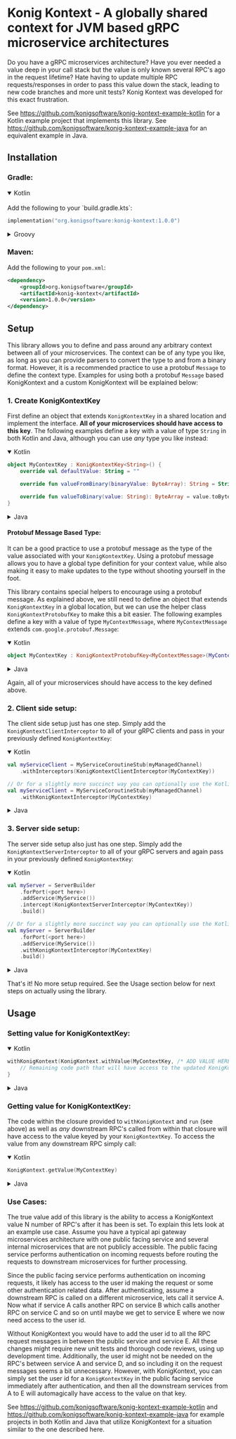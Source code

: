 Konig Kontext - A globally shared context for JVM based gRPC microservice architectures
====================================================================================

Do you have a gRPC microservices architecture? Have you ever needed a value deep in your call stack but the value is
only known several RPC's ago in the request lifetime? Hate having to update multiple RPC requests/responses in order to
pass this value down the stack, leading to new code branches and more unit tests? Konig Kontext was developed for this
exact frustration.

See https://github.com/konigsoftware/konig-kontext-example-kotlin for a Kotlin example project that implements this
library. See https://github.com/konigsoftware/konig-kontext-example-java for an equivalent example in Java.

Installation
------------

### Gradle:

<details open>
<summary>Kotlin</summary>
<br>
Add the following to your `build.gradle.kts`:

```kotlin
implementation("org.konigsoftware:konig-kontext:1.0.0")
```
</details>

<details>
<summary>Groovy</summary>
<br>
Add the following to your `build.gradle`:

```groovy
implementation 'org.konigsoftware:konig-kontext:1.0.0'
```
</details>


### Maven:

Add the following to your `pom.xml`:

```xml
<dependency>
    <groupId>org.konigsoftware</groupId>
    <artifactId>konig-kontext</artifactId>
    <version>1.0.0</version>
</dependency>
```

Setup
-----

This library allows you to define and pass around any arbitrary context between all of your microservices. The context
can be of any type you like, as long as you can provide parsers to convert the type to and from a binary format.
However, it is a recommended practice to use a protobuf `Message` to define the context type. Examples for using both a
protobuf `Message` based KonigKontext and a custom KonigKontext will be explained below:

### 1. Create KonigKontextKey

First define an object that extends `KonigKontextKey` in a shared location and implement the interface. **All of your microservices should have access to this key**.
The following examples define a key with a value of type `String` in both Kotlin and Java, although you can use _any_ type you like instead:

<details open>
<summary>Kotlin</summary>

```kotlin
object MyContextKey : KonigKontextKey<String>() {
    override val defaultValue: String = ""

    override fun valueFromBinary(binaryValue: ByteArray): String = String(binaryValue)

    override fun valueToBinary(value: String): ByteArray = value.toByteArray()
}
```
</details>

<details>
<summary>Java</summary>

```java
public class GlobalContextKeys {
    public static final KonigKontextKey<String> MY_CONTEXT_KEY = new KonigKontextKey<>() {
        @Override
        public String getDefaultValue() {
            return "";
        }

        @Override
        public byte[] valueToBinary(String s) {
            return s.getBytes(StandardCharsets.UTF_8);
        }

        @Override
        public String valueFromBinary(byte[] bytes) {
            return new String(bytes, StandardCharsets.UTF_8);
        }
    };
}
```
</details>


#### Protobuf Message Based Type:

It can be a good practice to use a protobuf message as the type of the value associated with your `KonigKontextKey`. Using a protobuf message
allows you to have a global type definition for your context value, while also making it easy to make updates to the type without shooting yourself
in the foot. 

This library contains special helpers to encourage using a protobuf message. As explained above, we still need to define an object 
that extends `KonigKontextKey` in a global location, but we can use the helper class `KonigKontextProtobufKey` to make this a bit easier.
The following examples define a key with a value of type `MyContextMessage`, where `MyContextMessage` extends `com.google.protobuf.Message`:

<details open>
<summary>Kotlin</summary>

```kotlin
object MyContextKey : KonigKontextProtobufKey<MyContextMessage>(MyContextMessage::class)
```
</details>

<details>
<summary>Java</summary>

```java
public class GlobalContextKeys {
    public static final KonigKontextProtobufKey<MyContextMessage> MY_CONTEXT_KEY = KonigKontextProtobufKey.fromJavaClass(MyContextMessage.class);
};
```
</details>

Again, all of your microservices should have access to the key defined above.

### 2. Client side setup:

The client side setup just has one step. Simply add the `KonigKontextClientInterceptor` to all of your gRPC clients and
pass in your previously defined `KonigKontextKey`:

<details open>
<summary>Kotlin</summary>

```kotlin
val myServiceClient = MyServiceCoroutineStub(myManagedChannel)
    .withInterceptors(KonigKontextClientInterceptor(MyContextKey))

// Or for a slightly more succinct way you can optionally use the Kotlin idiomatic helper function instead:
val myServiceClient = MyServiceCoroutineStub(myManagedChannel)
    .withKonigKontextInterceptor(MyContextKey)
```
</details>

<details>
<summary>Java</summary>

```java
MyServiceBlockingStub myServiceClient = MyServiceGrpc
        .newBlockingStub(ManagedChannelBuilder.forTarget("port here").usePlaintext().build())
        .withInterceptors(new KonigKontextClientInterceptor<>(GlobalContextKeys.MY_CONTEXT_KEY));
```
</details>

### 3. Server side setup:

The server side setup also just has one step. Simply add the `KonigKontextServerInterceptor` to all of your gRPC servers
and again pass in your previously defined `KonigKontextKey`:

<details open>
<summary>Kotlin</summary>

```kotlin
val myServer = ServerBuilder
    .forPort(<port here>)
    .addService(MyService())
    .intercept(KonigKontextServerInterceptor(MyContextKey))
    .build()

// Or for a slightly more succinct way you can optionally use the Kotlin idiomatic helper function instead:
val myServer = ServerBuilder
    .forPort(<port here>)
    .addService(MyService())
    .withKonigKontextInterceptor(MyContextKey)
    .build() 
```
</details>

<details>
<summary>Java</summary>

```java
Server myServer = ServerBuilder
        .forPort(<port here>)
        .addService(new MyService())
        .intercept(new KonigKontextServerInterceptor<>(GlobalContextKeys.MY_CONTEXT_KEY))
        .build();
```
</details>

That's it! No more setup required. See the Usage section below for next steps on actually using the library.

Usage
-----

### Setting value for KonigKontextKey:

<details open>
<summary>Kotlin</summary>

```kotlin
withKonigKontext(KonigKontext.withValue(MyContextKey, /* ADD VALUE HERE */)) {
    // Remaining code path that will have access to the updated KonigKontext
}
```
</details>

<details>
<summary>Java</summary>

```java
KonigKontext.withValue(GlobalContextKeys.MY_CONTEXT_KEY, /* set value here */).run(() -> {
    // Remaining code path that will have access to the updated KonigKontext 
})
```
</details>

### Getting value for KonigKontextKey:

The code within the closure provided to `withKonigKontext` and `run` (see above) as well as _any_ downstream RPC's called from within that
closure will have access to the value keyed by your `KonigKontextKey`. To access the value from any downstream RPC simply call:

<details open>
<summary>Kotlin</summary>

```kotlin
KonigKontext.getValue(MyContextKey)
```

</details>

<details>
<summary>Java</summary>

```java
KonigKontext.getValue(GlobalContextKeys.MY_CONTEXT_KEY)
```
</details>

### Use Cases:

The true value add of this library is the ability to access a KonigKontext value N number of RPC's after it has been is set.
To explain this lets look at an example use case. Assume you have a typical api gateway microservices architecture with
one public facing service and several internal microservices that are not publicly accessible. The public facing service
performs authentication on incoming requests before routing the requests to downstream microservices for further
processing.

Since the public facing service performs authentication on incoming requests, it likely has access to the user id making
the request or some other authentication related data. After authenticating, assume a downstream RPC is called on a
different microservice, lets call it service A. Now what if service A calls another RPC on service B which calls another
RPC on service C and so on until maybe we get to service E where we now need access to the user id.

Without KonigKontext you would have to add the user id to all the RPC request messages in between the public service and
service E. All these changes might require new unit tests and thorough code reviews, using up development time.
Additionally, the user id might not be needed on the RPC's between service A and service D, and so including it on the
request messages seems a bit unnecessary. However, with KonigKontext, you can simply set the user id for a `KonigKontextKey` 
in the public facing service immediately after authentication, and then all the downstream services from A to E will
automagically have access to the value on that key.

See https://github.com/konigsoftware/konig-kontext-example-kotlin and https://github.com/konigsoftware/konig-kontext-example-java
for example projects in both Kotlin and Java that utilize KonigKontext for a situation similar to the one described here.